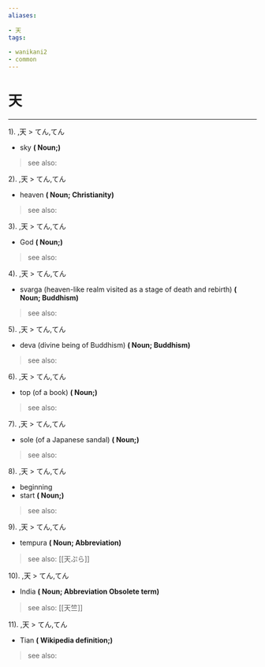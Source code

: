 ```yaml
---
aliases:
    
- 天
tags:
    
- wanikani2
- common
---
```


# 天
---
1).
,天 > てん,てん

- sky
**( Noun;)**
> see also: 
            
2).
,天 > てん,てん

- heaven
**( Noun; Christianity)**
> see also: 
            
3).
,天 > てん,てん

- God
**( Noun;)**
> see also: 
            
4).
,天 > てん,てん

- svarga (heaven-like realm visited as a stage of death and rebirth)
**( Noun; Buddhism)**
> see also: 
            
5).
,天 > てん,てん

- deva (divine being of Buddhism)
**( Noun; Buddhism)**
> see also: 
            
6).
,天 > てん,てん

- top (of a book)
**( Noun;)**
> see also: 
            
7).
,天 > てん,てん

- sole (of a Japanese sandal)
**( Noun;)**
> see also: 
            
8).
,天 > てん,てん

- beginning
- start
**( Noun;)**
> see also: 
            
9).
,天 > てん,てん

- tempura
**( Noun; Abbreviation)**
> see also:  [[天ぷら]]
            
10).
,天 > てん,てん

- India
**( Noun; Abbreviation Obsolete term)**
> see also:  [[天竺]]
            
11).
,天 > てん,てん

- Tian
**( Wikipedia definition;)**
> see also: 
            